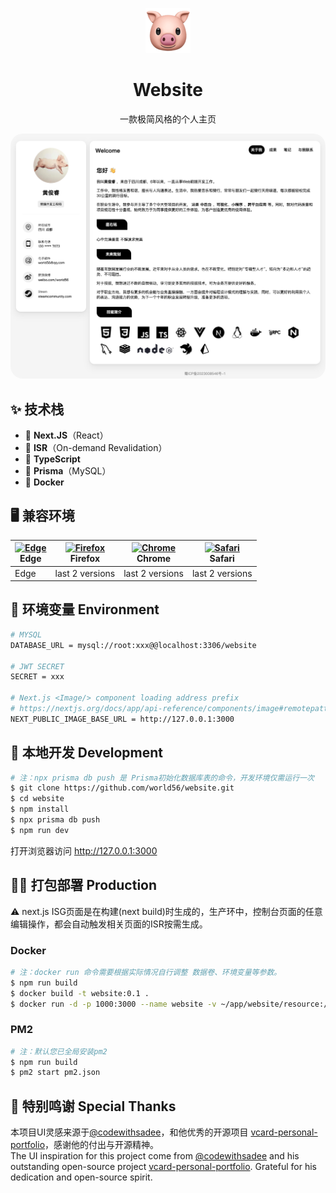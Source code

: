 <p align="center">
  <a href="https://devtt.com">
    <img width="72" src="https://raw.githubusercontent.com/world56/static/main/website/icon.png">
  </a>
</p>

<h1 align="center">Website</h1>

<div align="center">
  <p>一款极简风格的个人主页</p>
  <img width="1000" style="border-radius:20px"  src="https://raw.githubusercontent.com/world56/static/main/website/cover.jpg" alt="个人主页">
</div>

## ✨ 技术栈

- 🍔 **Next.JS**（React）
- 🥯 **ISR**（On-demand Revalidation）
- 🥪 **TypeScript**
- 🍟 **Prisma**（MySQL）
- 🍣 **Docker**



## 🖥 兼容环境

| [<img src="https://raw.githubusercontent.com/alrra/browser-logos/master/src/edge/edge_48x48.png" alt="Edge" width="24px" height="24px" />](http://godban.github.io/browsers-support-badges/)<br>Edge | [<img src="https://raw.githubusercontent.com/alrra/browser-logos/master/src/firefox/firefox_48x48.png" alt="Firefox" width="24px" height="24px" />](http://godban.github.io/browsers-support-badges/)<br>Firefox | [<img src="https://raw.githubusercontent.com/alrra/browser-logos/master/src/chrome/chrome_48x48.png" alt="Chrome" width="24px" height="24px" />](http://godban.github.io/browsers-support-badges/)<br>Chrome | [<img src="https://raw.githubusercontent.com/alrra/browser-logos/master/src/safari/safari_48x48.png" alt="Safari" width="24px" height="24px" />](http://godban.github.io/browsers-support-badges/)<br>Safari |
| --- | --- | --- | --- |
| Edge | last 2 versions | last 2 versions | last 2 versions |


## 👮 环境变量 Environment
```bash
# MYSQL
DATABASE_URL = mysql://root:xxx@@localhost:3306/website

# JWT SECRET
SECRET = xxx

# Next.js <Image/> component loading address prefix
# https://nextjs.org/docs/app/api-reference/components/image#remotepatterns
NEXT_PUBLIC_IMAGE_BASE_URL = http://127.0.0.1:3000
```

## 👷 本地开发 Development
```bash
# 注：npx prisma db push 是 Prisma初始化数据库表的命令，开发环境仅需运行一次
$ git clone https://github.com/world56/website.git
$ cd website
$ npm install
$ npx prisma db push
$ npm run dev
```
打开浏览器访问 http://127.0.0.1:3000

## 🧑‍💼 打包部署 Production
⚠️ next.js ISG页面是在构建(next build)时生成的，生产环中，控制台页面的任意编辑操作，都会自动触发相关页面的ISR按需生成。
### Docker
```bash
# 注：docker run 命令需要根据实际情况自行调整 数据卷、环境变量等参数。
$ npm run build
$ docker build -t website:0.1 .
$ docker run -d -p 1000:3000 --name website -v ~/app/website/resource:/app/resource -e DATABASE_URL=mysql://root:xxx@@localhost:3306/website -e SECRET=xxx -e NEXT_PUBLIC_IMAGE_BASE_URL=http://192.168.xx.xxx website:0.1
```
### PM2
```bash
# 注：默认您已全局安装pm2
$ npm run build
$ pm2 start pm2.json

```

## 🙏 特别鸣谢 Special Thanks
本项目UI灵感来源于[@codewithsadee](https://github.com/codewithsadee)，和他优秀的开源项目 [vcard-personal-portfolio](https://github.com/codewithsadee/vcard-personal-portfolio)，感谢他的付出与开源精神。  
The UI inspiration for this project come from [@codewithsadee](https://github.com/codewithsadee) and his outstanding open-source project [vcard-personal-portfolio](https://github.com/codewithsadee/vcard-personal-portfolio). Grateful for his dedication and open-source spirit.
